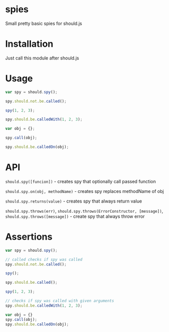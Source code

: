 # spies
Small pretty basic spies for should.js

# Installation

Just call this module after should.js

# Usage

```js
var spy = should.spy();

spy.should.not.be.called();

spy(1, 2, 3);

spy.should.be.calledWith(1, 2, 3);

var obj = {};

spy.call(obj);

spy.should.be.calledOn(obj);
```

# API

`should.spy([funcion])` - creates spy that optionally call passed function

`should.spy.on(obj, methodName)` - creates spy replaces methodName of obj

`should.spy.returns(value)` - creates spy that always return value

`should.spy.throws(err)`, `should.spy.throws(ErrorConstructor, [message])`, `should.spy.throws([message])` - create spy that always throw error

# Assertions

```js
var spy = should.spy();

// called checks if spy was called
spy.should.not.be.called();

spy();

spy.should.be.called();

spy(1, 2, 3);

// checks if spy was called with given arguments
spy.should.be.calledWith(1, 2, 3);

var obj = {}
spy.call(obj);
spy.should.be.calledOn(obj);
```
